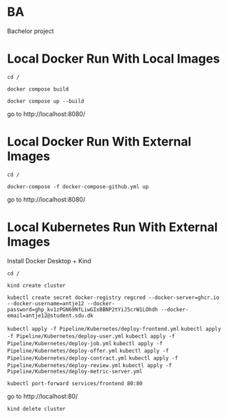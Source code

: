 # BA
Bachelor project

# Local Docker Run With Local Images
```cd /```

```docker compose build```

```docker compose up --build```

go to http://localhost:8080/

# Local Docker Run With External Images
```cd /```

```docker-compose -f docker-compose-github.yml up```

go to http://localhost:8080/

# Local Kubernetes Run With External Images
Install Docker Desktop + Kind

```cd /```

```kind create cluster```

```kubectl create secret docker-registry regcred --docker-server=ghcr.io --docker-username=antje12 --docker-password=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 --docker-email=antje12@student.sdu.dk```

```kubectl apply -f Pipeline/Kubernetes/deploy-frontend.yml```
```kubectl apply -f Pipeline/Kubernetes/deploy-user.yml```
```kubectl apply -f Pipeline/Kubernetes/deploy-job.yml```
```kubectl apply -f Pipeline/Kubernetes/deploy-offer.yml```
```kubectl apply -f Pipeline/Kubernetes/deploy-contract.yml```
```kubectl apply -f Pipeline/Kubernetes/deploy-review.yml```
```kubectl apply -f Pipeline/Kubernetes/deploy-metric-server.yml```

```kubectl port-forward services/frontend 80:80```

go to http://localhost:80/

```kind delete cluster```
